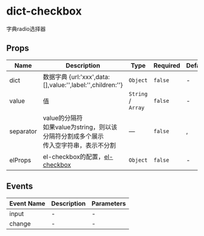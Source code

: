 # dict-checkbox

字典radio选择器

## Props

<!-- @vuese:dict-checkbox:props:start -->
|Name|Description|Type|Required|Default|
|---|---|---|---|---|
|dict|数据字典 {url:'xxx',data:[],value:'',label:'',children:''}|`Object`|`false`|-|
|value|值|`String` /  `Array`|`false`|-|
|separator|value的分隔符<br/> 如果value为string，则以该分隔符分割成多个展示<br/> 传入空字符串，表示不分割<br/>|—|`false`|,|
|elProps|el-checkbox的配置，[el-checkbox](https://element.eleme.cn/#/zh-CN/component/checkbox#checkbox-attributes)|`Object`|`false`|-|

<!-- @vuese:dict-checkbox:props:end -->


## Events

<!-- @vuese:dict-checkbox:events:start -->
|Event Name|Description|Parameters|
|---|---|---|
|input|-|-|
|change|-|-|

<!-- @vuese:dict-checkbox:events:end -->



